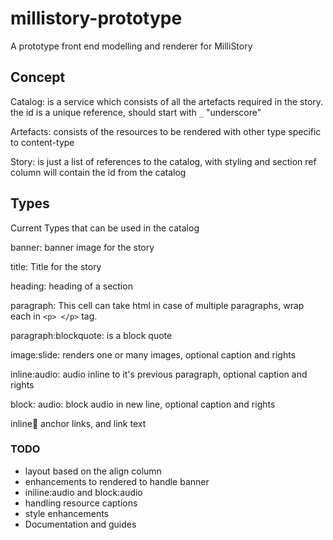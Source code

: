 # millistory-prototype
A prototype front end modelling and renderer for MilliStory

## Concept
Catalog: is a service which consists of all the artefacts required in
the story.
the id is a unique reference, should start with ```_``` "underscore"

Artefacts: consists of the resources to be rendered with other 
type specific to content-type

Story: is just a list of references to the catalog, 
with styling and section
ref column will contain the id from the catalog


## Types
Current Types that can be used in the catalog

banner: banner image for the story

title: Title for the story

heading: heading of a section

paragraph: This cell can take html in case of multiple paragraphs,
wrap each in ```<p> </p>``` tag.

paragraph:blockquote: is a block quote

image:slide: renders one or many images, optional caption and rights

inline:audio: audio inline to it's previous paragraph, optional caption and rights

block: audio: block audio in new line, optional caption and rights

inline:link: anchor links, and link text


### TODO
- layout based on the align column
- enhancements to rendered to handle banner
- iniline:audio and block:audio
- handling resource captions
- style enhancements
- Documentation and guides

